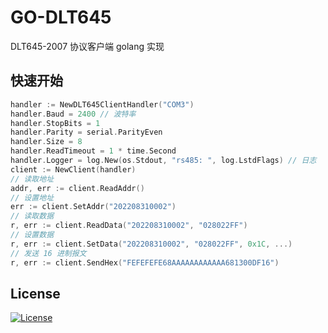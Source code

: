 # GO-DLT645
DLT645-2007 协议客户端 golang 实现

## 快速开始

```go
handler := NewDLT645ClientHandler("COM3")
handler.Baud = 2400 // 波特率
handler.StopBits = 1
handler.Parity = serial.ParityEven
handler.Size = 8
handler.ReadTimeout = 1 * time.Second
handler.Logger = log.New(os.Stdout, "rs485: ", log.LstdFlags) // 日志
client := NewClient(handler)
// 读取地址
addr, err := client.ReadAddr()
// 设置地址
err := client.SetAddr("202208310002")
// 读取数据
r, err := client.ReadData("202208310002", "028022FF")
// 设置数据
r, err := client.SetData("202208310002", "028022FF", 0x1C, ...)
// 发送 16 进制报文
r, err := client.SendHex("FEFEFEFE68AAAAAAAAAAAA681300DF16")

```
## License

[![License](https://img.shields.io/badge/License-Apache_2.0-blue.svg)](https://opensource.org/licenses/Apache-2.0)

